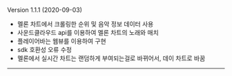 Version 1.1.1 (2020-09-03)

- 멜론 차트에서 크롤링한 순위 및 음악 정보 데이터 사용
- 사운드클라우드 api를 이용하여 멜론 차트의 노래와 매치
- 플레이어바는 웹뷰를 이용하여 구현
- sdk 호환성 오류 수정
- 멜론에서 실시간 차트는 랜덤하게 부여되는걸로 바뀌어서, 데이 차트로 바꿈

---